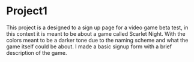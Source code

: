 # Project1

This project is a designed to a sign up page for a video game beta test, in this context it is meant to be about a game called Scarlet Night. With the colors meant to be a darker tone due to the naming scheme and what the game itself could be about. I made a basic signup form with a brief description of the game. 
